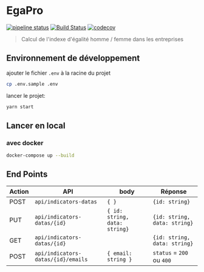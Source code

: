 # EgaPro

[![pipeline status](https://gitlab.factory.social.gouv.fr/SocialGouv/egapro/badges/master/pipeline.svg)](https://gitlab.factory.social.gouv.fr/SocialGouv/egapro/commits/master)
[![Build Status](https://travis-ci.com/SocialGouv/egapro.svg?branch=master)](https://travis-ci.com/SocialGouv/egapro)
[![codecov](https://codecov.io/gh/SocialGouv/egapro/branch/master/graph/badge.svg)](https://codecov.io/gh/SocialGouv/egapro)

> Calcul de l'indexe d'égalité homme / femme dans les entreprises

## Environnement de développement

ajouter le fichier `.env` à la racine du projet

```bash
cp .env.sample .env
```

lancer le projet:

```bash
yarn start
```

## Lancer en local

### avec docker

```bash
docker-compose up --build
```


## End Points

Action  |API                                | body                         |Réponse                        |
--------|-----------------------------------|------------------------------|-------------------------------|
POST    |`api/indicators-datas`             | `{ }`                        | `{id: string}`                |
PUT     |`api/indicators-datas/{id}`        | `{ id: string, data: string}`| `{id: string, data: string}`  |
GET     |`api/indicators-datas/{id}`        |                              | `{id: string, data: string}`  |
POST    |`api/indicators-datas/{id}/emails` | `{ email: string }`          | `status` = `200` ou `400`     |

